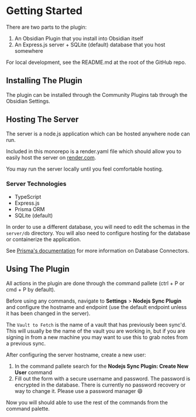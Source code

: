 # Getting Started

There are two parts to the plugin:

1. An Obsidian Plugin that you install into Obsidian itself
2. An Express.js server + SQLite (default) database that you host somewhere

For local development, see the README.md at the root of the GitHub repo.

## Installing The Plugin

The plugin can be installed through the Community Plugins tab through the
Obsidian Settings.

## Hosting The Server

The server is a node.js application which can be hosted anywhere node can run.

Included in this monorepo is a render.yaml file which should allow you to
easily host the server on [render.com](https://render.com).

You may run the server locally until you feel comfortable hosting.

### Server Technologies

- TypeScript
- Express.js
- Prisma ORM
- SQLite (default)

In order to use a different database, you will need to edit the schemas in the
`server/db` directory. You will also need to configure hosting for the database
or containerize the application.

See [Prisma's documentation](https://prisma.io/docs) for more information on
Database Connectors.

## Using The Plugin

All actions in the plugin are done through the command pallete (ctrl + P or cmd + P by default). 

Before using any commands, navigate to **Settings** > **Nodejs Sync Plugin** and configure the hostname and endpoint (use the default endpoint unless it has been changed  in the server).

The `Vault to Fetch` is the name of a vault that has previously been sync'd. This will usually be the name of the vault you are working in, but if you are signing in from a new machine you may want to use this to grab notes from a previous sync.

After configuring the server hostname, create a new user:

1. In the command pallete search for the **Nodejs Sync Plugin: Create New User** command
2. Fill out the form with a secure username and password. The password is
encrypted in the database. There is currently no password recovery or way to
change it. Please use a password manager :smile:

Now you will should able to use the rest of the commands from the command
palette.
